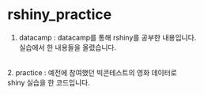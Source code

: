 # rshiny_practice <br/>
1. datacamp : datacamp를 통해 rshiny를 공부한 내용입니다. <br/>
실습에서 한 내용들을 올렸습니다. <br/>
<br/>
2. practice : 예전에 참여했던 빅콘테스트의 영화 데이터로 <br/>
shiny 실습을 한 코드입니다. <br/>  
